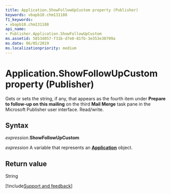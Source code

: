 ```yaml
---
title: Application.ShowFollowUpCustom property (Publisher)
keywords: vbapb10.chm131188
f1_keywords:
- vbapb10.chm131188
api_name:
- Publisher.Application.ShowFollowUpCustom
ms.assetid: 5853d057-f31b-d7e0-81fb-3e353e30709a
ms.date: 06/05/2019
ms.localizationpriority: medium
---
```



# Application.ShowFollowUpCustom property (Publisher)

Gets or sets the string, if any, that appears as the fourth item under **Prepare to follow-up on this mailing** on the third **Mail Merge** task pane in the Microsoft Publisher user interface. Read/write.


## Syntax

_expression_.**ShowFollowUpCustom**

_expression_ A variable that represents an **[Application](Publisher.Application.md)** object.


## Return value

String




[!include[Support and feedback](~/includes/feedback-boilerplate.md)]